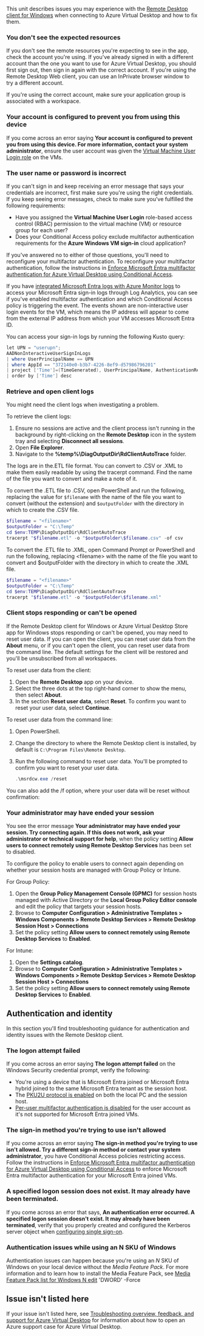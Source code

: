 This unit describes issues you may experience with the [Remote Desktop client for Windows](/azure/virtual-desktop/users/connect-windows?toc=/azure/virtual-desktop/toc.json) when connecting to Azure Virtual Desktop and how to fix them.

### You don't see the expected resources

If you don't see the remote resources you're expecting to see in the app, check the account you're using. If you've already signed in with a different account than the one you want to use for Azure Virtual Desktop, you should first sign out, then sign in again with the correct account. If you're using the Remote Desktop Web client, you can use an InPrivate browser window to try a different account.

If you're using the correct account, make sure your application group is associated with a workspace.

### Your account is configured to prevent you from using this device

If you come across an error saying **Your account is configured to prevent you from using this device. For more information, contact your system administrator**, ensure the user account was given the [Virtual Machine User Login role](/azure/active-directory/devices/howto-vm-sign-in-azure-ad-windows#azure-role-not-assigned) on the VMs.

### The user name or password is incorrect

If you can't sign in and keep receiving an error message that says your credentials are incorrect, first make sure you're using the right credentials. If you keep seeing error messages, check to make sure you've fulfilled the following requirements:

 -  Have you assigned the **Virtual Machine User Login** role-based access control (RBAC) permission to the virtual machine (VM) or resource group for each user?
 -  Does your Conditional Access policy exclude multifactor authentication requirements for the **Azure Windows VM sign-in** cloud application?

If you've answered no to either of those questions, you'll need to reconfigure your multifactor authentication. To reconfigure your multifactor authentication, follow the instructions in [Enforce Microsoft Entra multifactor authentication for Azure Virtual Desktop using Conditional Access](/azure/virtual-desktop/set-up-mfa#azure-ad-joined-session-host-vms).

If you have [integrated Microsoft Entra logs with Azure Monitor logs](/entra/identity/monitoring-health/howto-integrate-activity-logs-with-azure-monitor-logs) to access your Microsoft Entra sign-in logs through Log Analytics, you can see if you've enabled multifactor authentication and which Conditional Access policy is triggering the event. The events shown are non-interactive user login events for the VM, which means the IP address will appear to come from the external IP address from which your VM accesses Microsoft Entra ID.

You can access your sign-in logs by running the following Kusto query:

```powershell
let UPN = "userupn";
AADNonInteractiveUserSignInLogs
| where UserPrincipalName == UPN
| where AppId == "372140e0-b3b7-4226-8ef9-d57986796201"
| project ['Time']=(TimeGenerated), UserPrincipalName, AuthenticationRequirement, ['MFA Result']=ResultDescription, Status, ConditionalAccessPolicies, DeviceDetail, ['Virtual Machine IP']=IPAddress, ['Cloud App']=ResourceDisplayName
| order by ['Time'] desc
```

### Retrieve and open client logs

You might need the client logs when investigating a problem.

To retrieve the client logs:

1.  Ensure no sessions are active and the client process isn't running in the background by right-clicking on the **Remote Desktop** icon in the system tray and selecting **Disconnect all sessions**.
2.  Open **File Explorer**.
3.  Navigate to the **%temp%\\DiagOutputDir\\RdClientAutoTrace** folder.

The logs are in the.ETL file format. You can convert to .CSV or .XML to make them easily readable by using the tracerpt command. Find the name of the file you want to convert and make a note of it.

To convert the .ETL file to .CSV, open PowerShell and run the following, replacing the value for `$filename` with the name of the file you want to convert (without the extension) and `$outputFolder` with the directory in which to create the .CSV file.

```powershell
$filename = "<filename>"
$outputFolder = "C:\Temp"
cd $env:TEMP\DiagOutputDir\RdClientAutoTrace
tracerpt "$filename.etl" -o "$outputFolder\$filename.csv" -of csv
```

To convert the .ETL file to .XML, open Command Prompt or PowerShell and run the following, replacing &lt;filename&gt; with the name of the file you want to convert and $outputFolder with the directory in which to create the .XML file.

```powershell
$filename = "<filename>"
$outputFolder = "C:\Temp"
cd $env:TEMP\DiagOutputDir\RdClientAutoTrace
tracerpt "$filename.etl" -o "$outputFolder\$filename.xml"
```

### Client stops responding or can't be opened

If the Remote Desktop client for Windows or Azure Virtual Desktop Store app for Windows stops responding or can't be opened, you may need to reset user data. If you can open the client, you can reset user data from the **About** menu, or if you can't open the client, you can reset user data from the command line. The default settings for the client will be restored and you'll be unsubscribed from all workspaces.

To reset user data from the client:

1.  Open the **Remote Desktop** app on your device.
2.  Select the three dots at the top right-hand corner to show the menu, then select **About**.
3.  In the section **Reset user data**, select **Reset**. To confirm you want to reset your user data, select **Continue**.

To reset user data from the command line:

1.  Open PowerShell.
2.  Change the directory to where the Remote Desktop client is installed, by default is `C:\Program Files\Remote Desktop`.
3.  Run the following command to reset user data. You'll be prompted to confirm you want to reset your user data.
    
    ```powershell
    .\msrdcw.exe /reset
    ```

You can also add the /f option, where your user data will be reset without confirmation:

### Your administrator may have ended your session

You see the error message **Your administrator may have ended your session. Try connecting again. If this does not work, ask your administrator or technical support for help**, when the policy setting **Allow users to connect remotely using Remote Desktop Services** has been set to disabled.

To configure the policy to enable users to connect again depending on whether your session hosts are managed with Group Policy or Intune.

For Group Policy:

1.  Open the **Group Policy Management Console (GPMC)** for session hosts managed with Active Directory or the **Local Group Policy Editor console** and edit the policy that targets your session hosts.
2.  Browse to **Computer Configuration &gt; Administrative Templates &gt; Windows Components &gt; Remote Desktop Services &gt; Remote Desktop Session Host &gt; Connections**
3.  Set the policy setting **Allow users to connect remotely using Remote Desktop Services** to **Enabled**.

For Intune:

1.  Open the **Settings catalog**.
2.  Browse to **Computer Configuration &gt; Administrative Templates &gt; Windows Components &gt; Remote Desktop Services &gt; Remote Desktop Session Host &gt; Connections**
3.  Set the policy setting **Allow users to connect remotely using Remote Desktop Services** to **Enabled**.

## Authentication and identity

In this section you'll find troubleshooting guidance for authentication and identity issues with the Remote Desktop client.

### The logon attempt failed

If you come across an error saying **The logon attempt failed** on the Windows Security credential prompt, verify the following:

 -  You're using a device that is Microsoft Entra joined or Microsoft Entra hybrid joined to the same Microsoft Entra tenant as the session host.
 -  The [PKU2U protocol is enabled](/windows/security/threat-protection/security-policy-settings/network-security-allow-pku2u-authentication-requests-to-this-computer-to-use-online-identities) on both the local PC and the session host.
 -  [Per-user multifactor authentication is disabled](/azure/virtual-desktop/set-up-mfa#azure-ad-joined-session-host-vms) for the user account as it's not supported for Microsoft Entra joined VMs.

### The sign-in method you're trying to use isn't allowed

If you come across an error saying **The sign-in method you're trying to use isn't allowed. Try a different sign-in method or contact your system administrator**, you have Conditional Access policies restricting access. Follow the instructions in [Enforce Microsoft Entra multifactor authentication for Azure Virtual Desktop using Conditional Access](/azure/virtual-desktop/set-up-mfa#azure-ad-joined-session-host-vms) to enforce Microsoft Entra multifactor authentication for your Microsoft Entra joined VMs.

### A specified logon session does not exist. It may already have been terminated.

If you come across an error that says, **An authentication error occurred. A specified logon session doesn't exist. It may already have been terminated**, verify that you properly created and configured the Kerberos server object when [configuring single sign-on](/azure/virtual-desktop/configure-single-sign-on).

### Authentication issues while using an N SKU of Windows

Authentication issues can happen because you're using an *N* SKU of Windows on your local device without the *Media Feature Pack*. For more information and to learn how to install the Media Feature Pack, see [Media Feature Pack list for Windows N edit](https://support.microsoft.com/topic/media-feature-pack-list-for-windows-n-editions-c1c6fffa-d052-8338-7a79-a4bb980a700a) 'DWORD' -Force

## Issue isn't listed here

If your issue isn't listed here, see [Troubleshooting overview, feedback, and support for Azure Virtual Desktop](/azure/virtual-desktop/troubleshoot-set-up-overview) for information about how to open an Azure support case for Azure Virtual Desktop.
